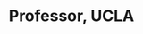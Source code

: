 ---
name: Jacob Rosen
title:  Professor, UCLA
image: /img/advisors/rosen_jacob.jpg
link: http://bionics.seas.ucla.edu
---